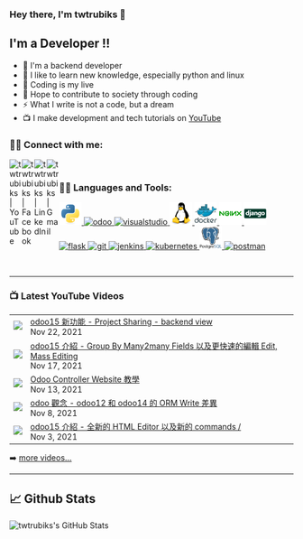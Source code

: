 ### Hey there, I'm twtrubiks 👋

## I'm a Developer !!

- 🔭 I'm a backend developer
- 🌱 I like to learn new knowledge, especially python and linux
- 👯 Coding is my live
- 🥅 Hope to contribute to society through coding
- ⚡  What I write is not a code, but a dream
- 📺 I make development and tech tutorials on [YouTube](https://www.youtube.com/user/blue524326)

### 🙋‍♂️ Connect with me:

[<img align="left" alt="twtrubiks | YouTube" width="22px" src="https://cdn.jsdelivr.net/npm/simple-icons@v3/icons/youtube.svg" />][youtube]
[<img align="left" alt="twtrubiks | Facebook" width="22px" src="https://cdn.jsdelivr.net/npm/simple-icons@v3/icons/facebook.svg" />][facebook]
[<img align="left" alt="twtrubiks | LinkedIn" width="22px" src="https://cdn.jsdelivr.net/npm/simple-icons@v3/icons/linkedin.svg" />][linkedin]
[<img align="left" alt="twtrubiks | Gmail" width="22px" src="https://cdn.jsdelivr.net/npm/simple-icons@v3/icons/gmail.svg" />][gmail]

<br />

### 👨‍💻 Languages and Tools:

<p align="left"> <a href="https://www.python.org" target="_blank"> <img src="https://raw.githubusercontent.com/devicons/devicon/master/icons/python/python-original.svg" alt="python" width="40" height="40"/> <a href="https://www.odoo.com/" target="_blank"> <img src="https://upload.wikimedia.org/wikipedia/commons/thumb/5/50/Odoo_logo.svg/320px-Odoo_logo.svg.png" alt="odoo" width="65" height="40"/> </a> <a href="https://code.visualstudio.com/" target="_blank"> <img src="https://upload.wikimedia.org/wikipedia/commons/thumb/9/9a/Visual_Studio_Code_1.35_icon.svg/240px-Visual_Studio_Code_1.35_icon.svg.png" alt="visualstudio" width="40" height="40"/> </a> <a href="https://www.linux.org/" target="_blank"> <img src="https://raw.githubusercontent.com/devicons/devicon/master/icons/linux/linux-original.svg" alt="linux" width="40" height="40"/> <a href="https://www.docker.com/" target="_blank"> <img src="https://raw.githubusercontent.com/devicons/devicon/master/icons/docker/docker-original-wordmark.svg" alt="docker" width="40" height="40"/> </a> </a> <a href="https://www.nginx.com" target="_blank"> <img src="https://raw.githubusercontent.com/devicons/devicon/master/icons/nginx/nginx-original.svg" alt="nginx" width="40" height="40"/> </a> </a> <a href="https://www.djangoproject.com/" target="_blank"> <img src="https://raw.githubusercontent.com/devicons/devicon/master/icons/django/django-original.svg" alt="django" width="40" height="40"/> </a> <a href="https://flask.palletsprojects.com/" target="_blank"> <img src="https://www.vectorlogo.zone/logos/pocoo_flask/pocoo_flask-icon.svg" alt="flask" width="40" height="40"/> </a> <a href="https://git-scm.com/" target="_blank"> <img src="https://www.vectorlogo.zone/logos/git-scm/git-scm-icon.svg" alt="git" width="40" height="40"/> </a> <a href="https://www.jenkins.io" target="_blank"> <img src="https://www.vectorlogo.zone/logos/jenkins/jenkins-icon.svg" alt="jenkins" width="40" height="40"/> </a> <a href="https://kubernetes.io" target="_blank"> <img src="https://www.vectorlogo.zone/logos/kubernetes/kubernetes-icon.svg" alt="kubernetes" width="40" height="40"/> </a> <a href="https://www.postgresql.org" target="_blank"> <img src="https://raw.githubusercontent.com/devicons/devicon/master/icons/postgresql/postgresql-original-wordmark.svg" alt="postgresql" width="40" height="40"/> </a> <a href="https://postman.com" target="_blank"> <img src="https://www.vectorlogo.zone/logos/getpostman/getpostman-icon.svg" alt="postman" width="40" height="40"/> </a> </p>

<br />

---

### 📺 Latest YouTube Videos

<table>
    <tbody>
<!-- YOUTUBE:START --><tr><td><a href="https://www.youtube.com/watch?v=_DQSuCx-no4"><img width="140px" src="https://i.ytimg.com/vi/_DQSuCx-no4/mqdefault.jpg"></a></td>
<td><a href="https://www.youtube.com/watch?v=_DQSuCx-no4">odoo15 新功能 -  Project Sharing - backend view</a><br/>Nov 22, 2021</td></tr>
<tr><td><a href="https://www.youtube.com/watch?v=K1Tf6Ek0t7I"><img width="140px" src="https://i.ytimg.com/vi/K1Tf6Ek0t7I/mqdefault.jpg"></a></td>
<td><a href="https://www.youtube.com/watch?v=K1Tf6Ek0t7I">odoo15 介紹 - Group By Many2many Fields 以及更快速的編輯 Edit, Mass Editing</a><br/>Nov 17, 2021</td></tr>
<tr><td><a href="https://www.youtube.com/watch?v=nfq0Uo455Vc"><img width="140px" src="https://i.ytimg.com/vi/nfq0Uo455Vc/mqdefault.jpg"></a></td>
<td><a href="https://www.youtube.com/watch?v=nfq0Uo455Vc">Odoo Controller Website 教學</a><br/>Nov 13, 2021</td></tr>
<tr><td><a href="https://www.youtube.com/watch?v=DtHOq9UWe0w"><img width="140px" src="https://i.ytimg.com/vi/DtHOq9UWe0w/mqdefault.jpg"></a></td>
<td><a href="https://www.youtube.com/watch?v=DtHOq9UWe0w">odoo 觀念 - odoo12 和 odoo14 的 ORM Write 差異</a><br/>Nov 8, 2021</td></tr>
<tr><td><a href="https://www.youtube.com/watch?v=UHMvLnPZSVM"><img width="140px" src="https://i.ytimg.com/vi/UHMvLnPZSVM/mqdefault.jpg"></a></td>
<td><a href="https://www.youtube.com/watch?v=UHMvLnPZSVM">odoo15 介紹 - 全新的 HTML Editor 以及新的 commands /</a><br/>Nov 3, 2021</td></tr>
<!-- YOUTUBE:END -->
    </tbody>
</table>

➡️ [more videos...](https://www.youtube.com/user/blue524326)

---

## 📈 Github Stats

<p align="left">
  <img align="left" alt="twtrubiks's GitHub Stats" src="https://github-readme-stats.vercel.app/api?username=twtrubiks&show_icons=true&hide_border=true" />
</p>

[youtube]: https://www.youtube.com/user/blue524326
[linkedin]: https://www.linkedin.com/in/twtrubiks-a09330145/
[facebook]: https://www.facebook.com/TWTRubiks
[gmail]: mailto:twtrubiks@gmail.com
